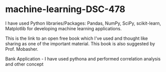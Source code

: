 # machine-learning-DSC-478
 
I have used Python libraries/Packages: Pandas, NumPy, SciPy, scikit-learn, Matplotlib for developing machine learning applications.
 
This is the link to an open free book which I've used and thought like sharing as one of the important material.
This book is also suggested by Prof. Mobasher.

Bank Application - I have used pythona and performed correlation analysis and other concept
